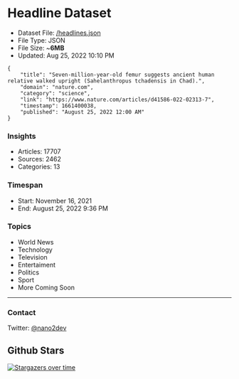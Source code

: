# Headline Dataset

- Dataset File: [/headlines.json](https://raw.githubusercontent.com/fwd/news/master/headlines.json) 
- File Type: JSON
- File Size: ~**6MB**
- Updated: Aug 25, 2022 10:10 PM

```
{
    "title": "Seven-million-year-old femur suggests ancient human relative walked upright (Sahelanthropus tchadensis in Chad).",
    "domain": "nature.com",
    "category": "science",
    "link": "https://www.nature.com/articles/d41586-022-02313-7",
    "timestamp": 1661400038,
    "published": "August 25, 2022 12:00 AM"
}
```

### Insights

- Articles: 17707
- Sources: 2462
- Categories: 13

### Timespan

- Start: November 16, 2021
- End: August 25, 2022 9:36 PM

### Topics

- World News
- Technology
- Television
- Entertaiment
- Politics
- Sport
- More Coming Soon

---

### Contact 

Twitter: [@nano2dev](https://twitter.com/nano2dev)

## Github Stars

[![Stargazers over time](https://starchart.cc/fwd/news.svg)](https://starchart.cc/fwd/news)
	